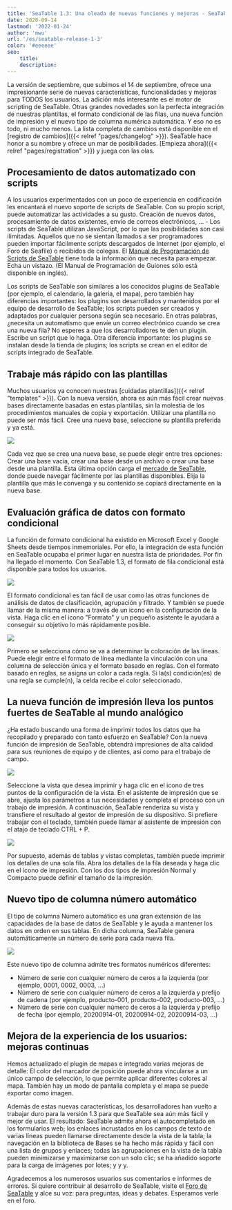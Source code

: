 ```yaml
---
title: 'SeaTable 1.3: Una oleada de nuevas funciones y mejoras - SeaTable'
date: 2020-09-14
lastmod: '2022-01-24'
author: 'mwu'
url: '/es/seatable-release-1-3'
color: '#eeeeee'
seo:
    title:
    description:
---
```


La versión de septiembre, que subimos el 14 de septiembre, ofrece una impresionante serie de nuevas características, funcionalidades y mejoras para TODOS los usuarios. La adición más interesante es el motor de scripting de SeaTable. Otras grandes novedades son la perfecta integración de nuestras plantillas, el formato condicional de las filas, una nueva función de impresión y el nuevo tipo de columna numérica automática. Y eso no es todo, ni mucho menos. La lista completa de cambios está disponible en el [registro de cambios]({{< relref "pages/changelog" >}}). SeaTable hace honor a su nombre y ofrece un mar de posibilidades. [Empieza ahora]({{< relref "pages/registration" >}}) y juega con las olas.

## Procesamiento de datos automatizado con scripts

A los usuarios experimentados con un poco de experiencia en codificación les encantará el nuevo soporte de scripts de SeaTable. Con su propio script, puede automatizar las actividades a su gusto. Creación de nuevos datos, procesamiento de datos existentes, envío de correos electrónicos, ... - Los scripts de SeaTable utilizan JavaScript, por lo que las posibilidades son casi ilimitadas. Aquellos que no se sientan llamados a ser programadores pueden importar fácilmente scripts descargados de Internet (por ejemplo, el Foro de Seafile) o recibidos de colegas. El [Manual de Programación de Scripts de SeaTable](https://developer.seatable.com/scripts/) tiene toda la información que necesita para empezar. Echa un vistazo. (El Manual de Programación de Guiones sólo está disponible en inglés).

Los scripts de SeaTable son similares a los conocidos plugins de SeaTable (por ejemplo, el calendario, la galería, el mapa), pero también hay diferencias importantes: los plugins son desarrollados y mantenidos por el equipo de desarrollo de SeaTable; los scripts pueden ser creados y adaptados por cualquier persona según sea necesario. En otras palabras, ¿necesita un automatismo que envíe un correo electrónico cuando se crea una nueva fila? No esperes a que los desarrolladores te den un plugin. Escribe un script que lo haga. Otra diferencia importante: los plugins se instalan desde la tienda de plugins; los scripts se crean en el editor de scripts integrado de SeaTable.

## Trabaje más rápido con las plantillas

Muchos usuarios ya conocen nuestras [cuidadas plantillas]({{< relref "templates" >}}). Con la nueva versión, ahora es aún más fácil crear nuevas bases directamente basadas en estas plantillas, sin la molestia de los procedimientos manuales de copia y exportación. Utilizar una plantilla no puede ser más fácil. Cree una nueva base, seleccione su plantilla preferida y ya está.

![](create-from-template.png)

Cada vez que se crea una nueva base, se puede elegir entre tres opciones: Crear una base vacía, crear una base desde un archivo o crear una base desde una plantilla. Esta última opción carga el [mercado de SeaTable](https://market.seatable.io), donde puede navegar fácilmente por las plantillas disponibles. Elija la plantilla que más le convenga y su contenido se copiará directamente en la nueva base.

## Evaluación gráfica de datos con formato condicional

La función de formato condicional ha existido en Microsoft Excel y Google Sheets desde tiempos inmemoriales. Por ello, la integración de esta función en SeaTable ocupaba el primer lugar en nuestra lista de prioridades. Por fin ha llegado el momento. Con SeaTable 1.3, el formato de fila condicional está disponible para todos los usuarios.

![](row-color-non-modal.png)

El formato condicional es tan fácil de usar como las otras funciones de análisis de datos de clasificación, agrupación y filtrado. Y también se puede llamar de la misma manera: a través de un icono en la configuración de la vista. Haga clic en el icono "Formato" y un pequeño asistente le ayudará a conseguir su objetivo lo más rápidamente posible.

![](row-color.png)

Primero se selecciona cómo se va a determinar la coloración de las líneas. Puede elegir entre el formato de línea mediante la vinculación con una columna de selección única y el formato basado en reglas. Con el formato basado en reglas, se asigna un color a cada regla. Si la(s) condición(es) de una regla se cumple(n), la celda recibe el color seleccionado.

## La nueva función de impresión lleva los puntos fuertes de SeaTable al mundo analógico

¿Ha estado buscando una forma de imprimir todos los datos que ha recopilado y preparado con tanto esfuerzo en SeaTable? Con la nueva función de impresión de SeaTable, obtendrá impresiones de alta calidad para sus reuniones de equipo y de clientes, así como para el trabajo de campo.

![](print-settings.png)

Seleccione la vista que desea imprimir y haga clic en el icono de tres puntos de la configuración de la vista. En el asistente de impresión que se abre, ajusta los parámetros a tus necesidades y completa el proceso con un trabajo de impresión. A continuación, SeaTable renderiza su vista y transfiere el resultado al gestor de impresión de su dispositivo. Si prefiere trabajar con el teclado, también puede llamar al asistente de impresión con el atajo de teclado CTRL + P.

![](compact-row-detail.png)

Por supuesto, además de tablas y vistas completas, también puede imprimir los detalles de una sola fila. Abra los detalles de la fila deseada y haga clic en el icono de impresión. Con los dos tipos de impresión Normal y Compacto puede definir el tamaño de la impresión.

## Nuevo tipo de columna número automático

El tipo de columna Número automático es una gran extensión de las capacidades de la base de datos de SeaTable y le ayuda a mantener los datos en orden en sus tablas. En dicha columna, SeaTable genera automáticamente un número de serie para cada nueva fila.

![](auto-number.png)

Este nuevo tipo de columna admite tres formatos numéricos diferentes:

- Número de serie con cualquier número de ceros a la izquierda (por ejemplo, 0001, 0002, 0003, ...)
- Número de serie con cualquier número de ceros a la izquierda y prefijo de cadena (por ejemplo, producto-001, producto-002, producto-003, ...)
- Número de serie con cualquier número de ceros a la izquierda y prefijo de fecha (por ejemplo, 20200914-01, 20200914-02, 20200914-03, ...)

## Mejora de la experiencia de los usuarios: mejoras continuas

Hemos actualizado el plugin de mapas e integrado varias mejoras de detalle: El color del marcador de posición puede ahora vincularse a un único campo de selección, lo que permite aplicar diferentes colores al mapa. También hay un modo de pantalla completa y el mapa se puede exportar como imagen.

Además de estas nuevas características, los desarrolladores han vuelto a trabajar duro para la versión 1.3 para que SeaTable sea aún más fácil y mejor de usar. El resultado: SeaTable admite ahora el autocompletado en los formularios web; los enlaces incrustados en los campos de texto de varias líneas pueden llamarse directamente desde la vista de la tabla; la navegación en la biblioteca de Bases se ha hecho más rápida y fácil con una lista de grupos y enlaces; todas las agrupaciones en la vista de la tabla pueden minimizarse y maximizarse con un solo clic; se ha añadido soporte para la carga de imágenes por lotes; y y y.

Agradecemos a los numerosos usuarios sus comentarios e informes de errores. Si quiere contribuir al desarrollo de SeaTable, visite el [Foro de SeaTable](https://forum.seatable.com) y alce su voz: para preguntas, ideas y debates. Esperamos verle en el foro.
